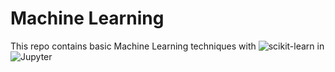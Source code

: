 # Machine Learning
This repo contains basic Machine Learning techniques with ![scikit-learn](https://img.shields.io/badge/scikit_learn-F7931E?style=for-the-badge&logo=scikit-learn&logoColor=white) in ![Jupyter](https://img.shields.io/badge/Jupyter-F37626?style=for-the-badge&logo=Jupyter&logoColor=white)
